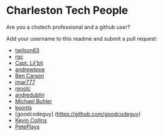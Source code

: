# Charleston Tech People

Are you a chstech professional and a github user?

Add your username to this readme and submit a pull request:

- [twilson63](https://github.com/twilson63)
- [rgc](https://github.com/rgc)
- [Capt. Lil'bit](https://github.com/shrimpnbits)
- [andrewtpoe](https://github.com/andrewtpoe)
- [Ben Carson](https://github.com/catsandcode)
- [jmar777](https://github.com/jmar777)
- [renolc](https://github.com/renolc)
- [andredublin](https://github.com/andredublin)
- [Michael Buhler](https://github.com/MichaelBuhler)
- [koonts](https://github.com/koonts)
- [goodcodeguy] (https://github.com/goodcodeguy)
- [Kevin Collins](https://github.com/kevincol54)
- [PetePlays](https://github.com/peteplays)
